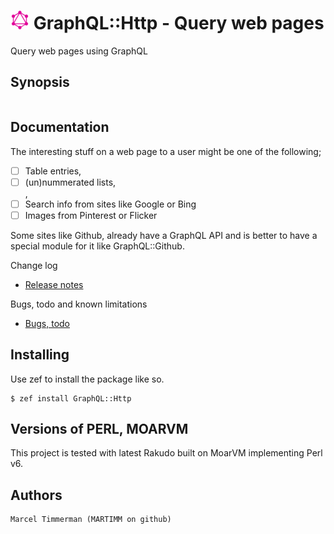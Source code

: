 # ![Image](doc/logo.png) GraphQL::Http - Query web pages

<!--
[![Build Status](https://travis-ci.org/MARTIMM/Auth-SCRAM.svg?branch=master)](https://travis-ci.org/MARTIMM/Auth-SCRAM)
[![AppVeyor Build Status](https://ci.appveyor.com/api/projects/status/github/MARTIMM/auth-scram?branch=master&passingText=Windows%20-%20OK&failingText=Windows%20-%20FAIL&pendingText=Windows%20-%20pending&svg=true)](https://ci.appveyor.com/project/MARTIMM/auth-scram/branch/master)
[![License](http://martimm.github.io/label/License-label.svg)](http://www.perlfoundation.org/artistic_license_2_0)
-->

Query web pages using GraphQL

## Synopsis

```
```

## Documentation

The interesting stuff on a web page to a user might be one of the following;
* [ ] Table entries, <td>
* [ ] (un)nummerated lists, <li>, <dd>
* [ ] Search info from sites like Google or Bing
* [ ] Images from Pinterest or Flicker

Some sites like Github, already have a GraphQL API and is better to have a special module for it like GraphQL::Github.

<!--
* [SCRAM](https://github.com/MARTIMM/Auth-SCRAM/blob/master/doc/SCRAM.pdf)
* [SCRAM::Client](https://github.com/MARTIMM/Auth-SCRAM/blob/master/doc/Client.pdf)
* [SCRAM::Server](https://github.com/MARTIMM/Auth-SCRAM/blob/master/doc/Server.pdf)
-->

Change log
* [Release notes](https://github.com/MARTIMM/GraphQL-Http/blob/master/doc/CHANGES.md)

Bugs, todo and known limitations
* [Bugs, todo](https://github.com/MARTIMM/GraphQL-Http/blob/master/doc/TODO.md)

## Installing

Use zef to install the package like so.
```
$ zef install GraphQL::Http
```

## Versions of PERL, MOARVM

This project is tested with latest Rakudo built on MoarVM implementing Perl v6.

## Authors

```
Marcel Timmerman (MARTIMM on github)
```
